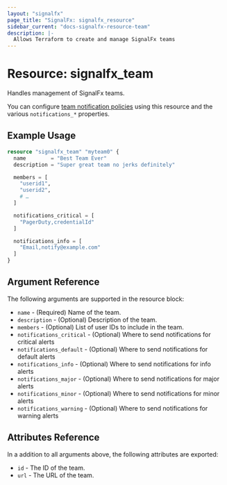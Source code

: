 ```yaml
---
layout: "signalfx"
page_title: "SignalFx: signalfx_resource"
sidebar_current: "docs-signalfx-resource-team"
description: |-
  Allows Terraform to create and manage SignalFx teams
---
```


# Resource: signalfx_team

Handles management of SignalFx teams.

You can configure [team notification policies](https://docs.signalfx.com/en/latest/managing/teams/team-notifications.html) using this resource and the various `notifications_*` properties.

## Example Usage

```tf
resource "signalfx_team" "myteam0" {
  name        = "Best Team Ever"
  description = "Super great team no jerks definitely"

  members = [
    "userid1",
    "userid2",
    # …
  ]

  notifications_critical = [
    "PagerDuty,credentialId"
  ]

  notifications_info = [
    "Email,notify@example.com"
  ]
}
```

## Argument Reference

The following arguments are supported in the resource block:

* `name` - (Required) Name of the team.
* `description` - (Optional) Description of the team.
* `members` - (Optional) List of user IDs to include in the team.
* `notifications_critical` - (Optional) Where to send notifications for critical alerts
* `notifications_default` - (Optional) Where to send notifications for default alerts
* `notifications_info` - (Optional) Where to send notifications for info alerts
* `notifications_major` - (Optional) Where to send notifications for major alerts
* `notifications_minor` - (Optional) Where to send notifications for minor alerts
* `notifications_warning` - (Optional) Where to send notifications for warning alerts

## Attributes Reference

In a addition to all arguments above, the following attributes are exported:

* `id` - The ID of the team.
* `url` - The URL of the team.
